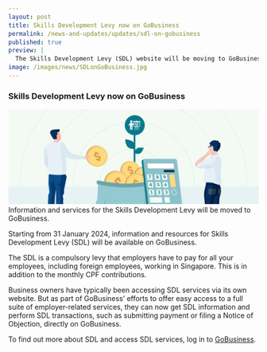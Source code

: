 ```yaml
---
layout: post
title: Skills Development Levy now on GoBusiness
permalink: /news-and-updates/updates/sdl-on-gobusiness
published: true
preview: |
  The Skills Development Levy (SDL) website will be moving to GoBusiness portal with effect from 31 January 2024.
image: /images/news/SDLonGoBusiness.jpg
---
```


### Skills Development Levy now on GoBusiness

![](/images/news/SDLonGoBusiness.jpg)
Information and services for the Skills Development Levy will be moved to GoBusiness.

Starting from 31 January 2024, information and resources for Skills Development Levy (SDL) will be available on GoBusiness.

The SDL is a compulsory levy that employers have to pay for all your employees, including foreign employees, working in Singapore. This is in addition to the monthly CPF contributions.

Business owners have typically been accessing SDL services via its own website. But as part of GoBusiness’ efforts to offer easy access to a full suite of employer-related services, they can now get SDL information and perform SDL transactions, such as submitting payment or filing a Notice of Objection, directly on GoBusiness.

To find out more about SDL and access SDL services, log in to [GoBusiness](https://www.gobusiness.gov.sg/login/).

